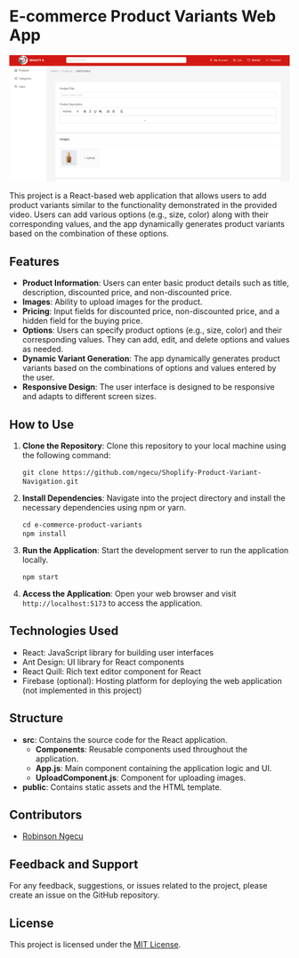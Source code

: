 # E-commerce Product Variants Web App

![E-commerce Product Variants Web App](Screenshot.png)

This project is a React-based web application that allows users to add product variants similar to the functionality demonstrated in the provided video. Users can add various options (e.g., size, color) along with their corresponding values, and the app dynamically generates product variants based on the combination of these options.

## Features

- **Product Information**: Users can enter basic product details such as title, description, discounted price, and non-discounted price.
- **Images**: Ability to upload images for the product.
- **Pricing**: Input fields for discounted price, non-discounted price, and a hidden field for the buying price.
- **Options**: Users can specify product options (e.g., size, color) and their corresponding values. They can add, edit, and delete options and values as needed.
- **Dynamic Variant Generation**: The app dynamically generates product variants based on the combinations of options and values entered by the user.
- **Responsive Design**: The user interface is designed to be responsive and adapts to different screen sizes.

## How to Use

1. **Clone the Repository**: Clone this repository to your local machine using the following command:
   ```
   git clone https://github.com/ngecu/Shoplify-Product-Variant-Navigation.git
   ```

2. **Install Dependencies**: Navigate into the project directory and install the necessary dependencies using npm or yarn.
   ```
   cd e-commerce-product-variants
   npm install
   ```

3. **Run the Application**: Start the development server to run the application locally.
   ```
   npm start
   ```

4. **Access the Application**: Open your web browser and visit `http://localhost:5173` to access the application.

## Technologies Used

- React: JavaScript library for building user interfaces
- Ant Design: UI library for React components
- React Quill: Rich text editor component for React
- Firebase (optional): Hosting platform for deploying the web application (not implemented in this project)

## Structure

- **src**: Contains the source code for the React application.
  - **Components**: Reusable components used throughout the application.
  - **App.js**: Main component containing the application logic and UI.
  - **UploadComponent.js**: Component for uploading images.
- **public**: Contains static assets and the HTML template.

## Contributors

- [Robinson Ngecu](https://github.com/ngecu)

## Feedback and Support

For any feedback, suggestions, or issues related to the project, please create an issue on the GitHub repository.

## License

This project is licensed under the [MIT License](LICENSE).